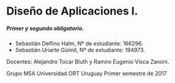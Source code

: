 ﻿# Diseño de Aplicaciones I.

##### Primer y segundo obligatorio.

- Sebastián Delfino Halm, Nº de estudiante: 166296.
- Sebastián Uriarte Güimil, Nº de estudiante: 194973.

Docentes: Alejandro Tocar Bluth y Ramiro Eugenio Visca Zanoni.

Grupo M5A
Universidad ORT Uruguay
Primer semestre de 2017

